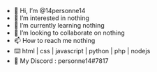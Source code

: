 - 👋 Hi, I’m @14personne14
- 👀 I’m interested in nothing
- 🌱 I’m currently learning nothing
- 💞️ I’m looking to collaborate on nothing
- 📫 How to reach me nothing
- ⌨️ html | css | javascript | python | php | nodejs
- 💬 My Discord : personne14#7817
